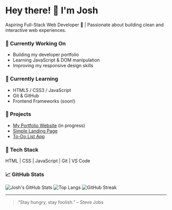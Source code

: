 # Hey there! 👋 I'm Josh

Aspiring Full-Stack Web Developer 🚀 | Passionate about building clean and interactive web experiences.

### 🔭 Currently Working On
- Building my developer portfolio
- Learning JavaScript & DOM manipulation
- Improving my responsive design skills

### 🌱 Currently Learning
- HTML5 / CSS3 / JavaScript
- Git & GitHub
- Frontend Frameworks (soon!)

### 📌 Projects
- [My Portfolio Website](https://github.com/joshcodes/portfolio) (in progress)
- [Simple Landing Page](https://github.com/joshcodes/landing-page)
- [To-Do List App](https://github.com/joshcodes/todo-app)

### 🧰 Tech Stack
HTML | CSS | JavaScript | Git | VS Code

### 📈 GitHub Stats
![Josh's GitHub Stats](https://github-readme-stats.vercel.app/api?username=josh-laboratory&show_icons=true&theme=tokyonight)
![Top Langs](https://github-readme-stats.vercel.app/api/top-langs/?username=josh-laboratory&layout=compact&theme=tokyonight)
![GitHub Streak](https://github-readme-streak-stats.herokuapp.com/?user=josh-laboratory&theme=tokyonight)


---

> “Stay hungry, stay foolish.” – Steve Jobs

